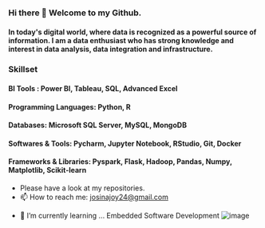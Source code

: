 ### Hi there 👋 Welcome to my Github.
#### In today's digital world, where data is recognized as a powerful source of information. I am a data enthusiast who has strong knowledge and interest in data analysis, data integration and infrastructure.
### Skillset  
#### BI Tools :                 Power BI, Tableau, SQL, Advanced Excel
#### Programming Languages:     Python, R
#### Databases:                 Microsoft SQL Server, MySQL, MongoDB
#### Softwares & Tools:         Pycharm, Jupyter Notebook, RStudio, Git, Docker                                              
#### Frameworks & Libraries:    Pyspark, Flask, Hadoop, Pandas, Numpy, Matplotlib, Scikit-learn
                                              
*  Please have a look at my repositories.
* 📫 How to reach me: josinajoy24@gmail.com
- 🌱 I’m currently learning ... Embedded Software Development
![image](https://user-images.githubusercontent.com/66690240/143483151-11d0fef8-cd67-4339-90ea-5605b7646a96.png)


<!--
**josinapjoy/josinapjoy** is a ✨ _special_ ✨ repository because its `README.md` (this file) appears on your GitHub profile.

Here are some ideas to get you started:

- 🔭 I’m currently working on ...
- 🌱 I’m currently learning ...
- 👯 I’m looking to collaborate on ...
- 🤔 I’m looking for help with ...
- 💬 Ask me about ...
 📫 How to reach me: josinajoy24@gmail.com
- 😄 Pronouns: ...
- ⚡ Fun fact: ...
-->

